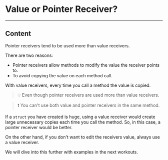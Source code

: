 ﻿---
author: Stefan-Stojanovic

aspects:
  - workout

type: normal

category: how to

---

# Value or Pointer Receiver?

---
## Content

Pointer receivers tend to be used more than value receivers.

There are two reasons:
- Pointer receivers allow methods to modify the value the receiver points to.
- To avoid copying the value on each method call.

With value receivers, every time you call a method the value is copied. 

> 💡 Even though pointer receivers are used more than value receivers.

> ❗ You can't use both value and pointer receivers in the same method.

If a `struct` you have created is huge, using a value receiver would create large unnecessary copies each time you call the method. So, in this case, a pointer receiver would be better.

On the other hand, if you don't want to edit the receivers value, always use a value receiver.

We will dive into this further with examples in the next workouts.
